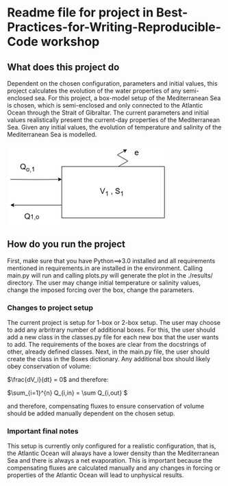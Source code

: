 
# Readme file for project in Best-Practices-for-Writing-Reproducible-Code workshop

## What does this project do
Dependent on the chosen configuration, parameters and initial values, this project calculates the evolution of the water properties of any semi-enclosed sea. 
For this project, a box-model setup of the Mediterranean Sea is chosen, which is semi-enclosed and only connected to the Atlantic Ocean through the Strait of Gibraltar. 
The current parameters and initial values realistically present the current-day properties of the Mediterranean Sea. Given any initial values, the evolution of temperature and salinity of the Mediterranean Sea is modelled. 

![Example sketch of simple box model setup](/assets/images/Simple_1box.drawio.png)


## How do you run the project
First, make sure that you have Python==>3.0 installed and all requirements mentioned in requirements.in are installed in the environment. 
Calling main.py will run and calling plots.py will generate the plot in the ./results/ directory. 
The user may change initial temperature or salinity values, change the imposed forcing over the box, change the parameters. 

### Changes to project setup 
The current project is setup for 1-box or 2-box setup. The user may choose to add any arbritrary number of additional boxes. For this, the user should add a new class in the classes.py file for each new box that the user wants to add. The requirements of the boxes are clear from the docstrings of other, already defined classes. Next, in the main.py file, the user should create the class in the Boxes dictionary. 
Any additional box should likely obey conservation of volume:

$`\frac{dV_i}{dt} = 0`$ and therefore: 

$`\sum_{i=1}^{n} Q_{i,in} = \sum Q_{i,out} `$

and therefore, compensating fluxes to ensure conservation of volume should be added manually dependent on the chosen setup. 

### Important final notes
This setup is currently only configured for a realistic configuration, that is, the Atlantic Ocean will always have a lower density than the Mediterranean Sea and there is always a net evaporation. This is important because the compensating fluxes are calculated manually and any changes in forcing or properties of the Atlantic Ocean will lead to unphysical results. 

